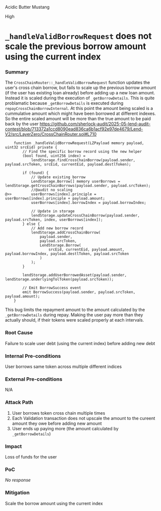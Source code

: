 Acidic Butter Mustang

High

# `_handleValidBorrowRequest` does not scale the previous borrow amount using the current index

### Summary

The `CrossChainRouter::_handleValidBorrowRequest` function updates the user's cross chain borrow, but fails to scale up the previous borrow amount (if the user has existing loan already) before adding up a new loan amount.  Instead it is scaled during the execution of `_getBorrowDetails`. This is quite problamatic because `_getBorrowDetails` is executed during `repayCrossChainBorrowInternal`. At this point the amount being scaled is a cummulative amount which might have been borrowed at different indexes. So the entire scaled amount will be more than the true amount to be paid back by the user
https://github.com/sherlock-audit/2025-05-lend-audit-contest/blob/713372a1ccd8090ead836ca6b1acf92e97de4679/Lend-V2/src/LayerZero/CrossChainRouter.sol#L710
```solidity
    function _handleValidBorrowRequest(LZPayload memory payload, uint32 srcEid) private {
        // Find the specific borrow record using the new helper
        (bool found, uint256 index) =
            lendStorage.findCrossChainBorrow(payload.sender, payload.srcToken, srcEid, currentEid, payload.destlToken);

        if (found) {
            // Update existing borrow
            LendStorage.Borrow[] memory userBorrows = lendStorage.getCrossChainBorrows(payload.sender, payload.srcToken);
            //@audit no scaling
@>>         userBorrows[index].principle = userBorrows[index].principle + payload.amount;
            userBorrows[index].borrowIndex = payload.borrowIndex;

            // Update in storage
            lendStorage.updateCrossChainBorrow(payload.sender, payload.srcToken, index, userBorrows[index]);
        } else {
            // Add new borrow record
            lendStorage.addCrossChainBorrow(
                payload.sender,
                payload.srcToken,
                LendStorage.Borrow(
                    srcEid, currentEid, payload.amount, payload.borrowIndex, payload.destlToken, payload.srcToken
                )
            );
        }

        lendStorage.addUserBorrowedAsset(payload.sender, lendStorage.underlyingTolToken(payload.srcToken));

        // Emit BorrowSuccess event
        emit BorrowSuccess(payload.sender, payload.srcToken, payload.amount);
    }
```
This bug limits the repayment amount to the amount calculated by the `_getBorrowDetails` during repay. Making the user pay more than they actually should, if their tokens were scaled properly at each intervals. 
### Root Cause

Failure to scale user debt (using the current index) before adding new debt

### Internal Pre-conditions

User borrows same token across multiple different indices

### External Pre-conditions

N/A

### Attack Path

1. User borrows token cross chain multiple times
2. Each Validation transaction does not upscale the amount to the cureent amount they owe before adding new amount
3. User ends up paying more (the amount calculated by `_getBorrowDetails`)

### Impact

Loss of funds for the user

### PoC

_No response_

### Mitigation

Scale the borrow amount using the current index